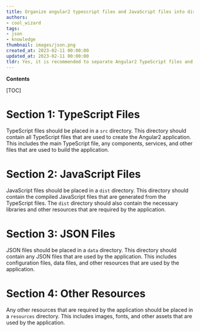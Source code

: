 ```yaml
---
title: Organize angular2 typescript files and JavaScript files into distinct directories, such as 'dist'
authors:
- cool_wizard
tags:
- json
- knowledge
thumbnail: images/json.png
created_at: 2023-02-11 00:00:00
updated_at: 2023-02-11 00:00:00
tldr: Yes, it is recommended to separate Angular2 TypeScript files and JavaScript files into different folders, such as `dist` in JSON.
---
```


**Contents**

[TOC]

# Section 1: TypeScript Files

TypeScript files should be placed in a `src` directory. This directory should contain all TypeScript files that are used to create the Angular2 application. This includes the main TypeScript file, any components, services, and other files that are used to build the application.

# Section 2: JavaScript Files

JavaScript files should be placed in a `dist` directory. This directory should contain the compiled JavaScript files that are generated from the TypeScript files. The `dist` directory should also contain the necessary libraries and other resources that are required by the application.

# Section 3: JSON Files

JSON files should be placed in a `data` directory. This directory should contain any JSON files that are used by the application. This includes configuration files, data files, and other resources that are used by the application.

# Section 4: Other Resources

Any other resources that are required by the application should be placed in a `resources` directory. This includes images, fonts, and other assets that are used by the application.
